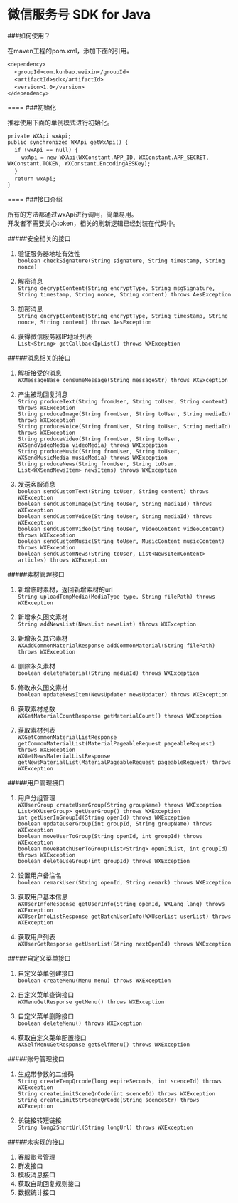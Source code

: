 微信服务号 SDK for Java
=====

###如何使用？

在maven工程的pom.xml，添加下面的引用。

`<dependency>`<br/>
&nbsp;&nbsp;&nbsp;&nbsp;`<groupId>com.kunbao.weixin</groupId>`<br/>
&nbsp;&nbsp;&nbsp;&nbsp;`<artifactId>sdk</artifactId>`<br/>
&nbsp;&nbsp;&nbsp;&nbsp;`<version>1.0</version>`<br/>
`</dependency>`<br/>

====
###初始化

推荐使用下面的单例模式进行初始化。

`private WXApi wxApi;`<br/>
`public synchronized WXApi getWxApi() {`<br/>
&nbsp;&nbsp;&nbsp;&nbsp;`if (wxApi == null) {`<br/>
&nbsp;&nbsp;&nbsp;&nbsp;&nbsp;&nbsp;&nbsp;&nbsp;`wxApi = new WXApi(WXConstant.APP_ID, WXConstant.APP_SECRET, WXConstant.TOKEN, WXConstant.EncodingAESKey);`<br/>
&nbsp;&nbsp;&nbsp;&nbsp;`}`<br/>
&nbsp;&nbsp;&nbsp;&nbsp;`return wxApi;`<br/>
`}`<br/>

====
###接口介绍

所有的方法都通过wxApi进行调用，简单易用。<br/>
开发者不需要关心token，相关的刷新逻辑已经封装在代码中。

#####安全相关的接口
1. 验证服务器地址有效性<br/>
`boolean checkSignature(String signature, String timestamp, String nonce)`<br/>

2. 解密消息<br/>
`String decryptContent(String encryptType, String msgSignature, String timestamp, String nonce, String content) throws AesException`<br/>

3. 加密消息<br/>
`String encryptContent(String encryptType, String timestamp, String nonce, String content) throws AesException`<br/>

4. 获得微信服务器IP地址列表<br/>
`List<String> getCallbackIpList() throws WXException`<br/>

#####消息相关的接口
1. 解析接受的消息<br/>
`WXMessageBase consumeMessage(String messageStr) throws WXException`<br/>

2. 产生被动回复消息<br/>
`String produceText(String fromUser, String toUser, String content) throws WXException`<br/>
`String produceImage(String fromUser, String toUser, String mediaId) throws WXException`<br/>
`String produceVoice(String fromUser, String toUser, String mediaId) throws WXException`<br/>
`String produceVideo(String fromUser, String toUser, WXSendVideoMedia videoMedia) throws WXException`<br/>
`String produceMusic(String fromUser, String toUser, WXSendMusicMedia musicMedia) throws WXException`<br/>
`String produceNews(String fromUser, String toUser, List<WXSendNewsItem> newsItems) throws WXException`<br/>

3. 发送客服消息<br/>
`boolean sendCustomText(String toUser, String content) throws WXException`<br/>
`boolean sendCustomImage(String toUser, String mediaId) throws WXException`<br/>
`boolean sendCustomVoice(String toUser, String mediaId) throws WXException`<br/>
`boolean sendCustomVideo(String toUser, VideoContent videoContent) throws WXException`<br/>
`boolean sendCustomMusic(String toUser, MusicContent musicContent) throws WXException`<br/>
`boolean sendCustomNews(String toUser, List<NewsItemContent> articles) throws WXException`<br/>

#####素材管理接口<br/>
1. 新增临时素材，返回新增素材的url<br/>
`String uploadTempMedia(MediaType type, String filePath) throws WXException`<br/>

2. 新增永久图文素材<br/>
`String addNewsList(NewsList newsList) throws WXException`<br/>

3. 新增永久其它素材<br/>
`WXAddCommonMaterialResponse addCommonMaterial(String filePath) throws WXException`<br/>

4. 删除永久素材<br/>
`boolean deleteMaterial(String mediaId) throws WXException`<br/>

5. 修改永久图文素材<br/>
`boolean updateNewsItem(NewsUpdater newsUpdater) throws WXException`<br/>

6. 获取素材总数<br/>
`WXGetMaterialCountResponse getMaterialCount() throws WXException`<br/>

7. 获取素材列表<br/>
`WXGetCommonMaterialListResponse getCommonMaterialList(MaterialPageableRequest pageableRequest) throws WXException`<br/>
`WXGetNewsMaterialListResponse getNewsMaterialList(MaterialPageableRequest pageableRequest) throws WXException`<br/>

#####用户管理接口<br/>
1. 用户分组管理<br/>
`WXUserGroup createUserGroup(String groupName) throws WXException`<br/>
`List<WXUserGroup> getUserGroup() throws WXException`<br/>
`int getUserInGroupId(String openId) throws WXException`<br/>
`boolean updateUserGroup(int groupId, String groupName) throws WXException`<br/>
`boolean moveUserToGroup(String openId, int groupId) throws WXException`<br/>
`boolean moveBatchUserToGroup(List<String> openIdList, int groupId) throws WXException`<br/>
`boolean deleteUseGroup(int groupId) throws WXException`<br/>

2. 设置用户备注名<br/>
`boolean remarkUser(String openId, String remark) throws WXException`<br/>

3. 获取用户基本信息<br/>
`WXUserInfoResponse getUserInfo(String openId, WXLang lang) throws WXException`<br/>
`WXUserInfoListResponse getBatchUserInfo(WXUserList userList) throws WXException`<br/>

4. 获取用户列表<br/>
`WXUserGetResponse getUserList(String nextOpenId) throws WXException`<br/>

#####自定义菜单接口<br/>
1. 自定义菜单创建接口<br/>
`boolean createMenu(Menu menu) throws WXException`<br/>

2. 自定义菜单查询接口<br/>
`WXMenuGetResponse getMenu() throws WXException`<br/>

3. 自定义菜单删除接口<br/>
`boolean deleteMenu() throws WXException`<br/>

4. 获取自定义菜单配置接口<br/>
`WXSelfMenuGetResponse getSelfMenu() throws WXException`<br/>

#####账号管理接口<br/>
1. 生成带参数的二维码<br/>
`String createTempQrcode(long expireSeconds, int scenceId) throws WXException`<br/>
`String createLimitSceneQrCode(int scenceId) throws WXException`<br/>
`String createLimitStrSceneQrCode(String scenceStr) throws WXException`<br/>

2. 长链接转短链接<br/>
`String long2ShortUrl(String longUrl) throws WXException`<br/>

#####未实现的接口
1. 客服账号管理<br/>
2. 群发接口<br/>
3. 模板消息接口<br/>
4. 获取自动回复规则接口<br/>
5. 数据统计接口<br/>
